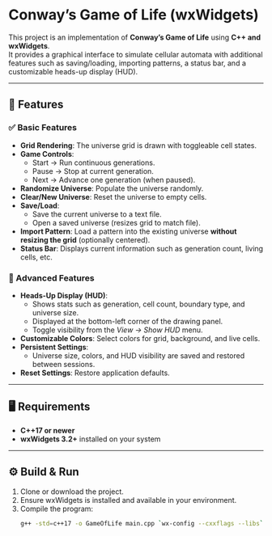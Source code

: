 # Conway’s Game of Life (wxWidgets)

This project is an implementation of **Conway’s Game of Life** using **C++ and wxWidgets**.  
It provides a graphical interface to simulate cellular automata with additional features such as saving/loading, importing patterns, a status bar, and a customizable heads-up display (HUD).

---

## 🚀 Features

### ✅ Basic Features
- **Grid Rendering**: The universe grid is drawn with toggleable cell states.  
- **Game Controls**:  
  - Start → Run continuous generations.  
  - Pause → Stop at current generation.  
  - Next → Advance one generation (when paused).  
- **Randomize Universe**: Populate the universe randomly.  
- **Clear/New Universe**: Reset the universe to empty cells.  
- **Save/Load**:  
  - Save the current universe to a text file.  
  - Open a saved universe (resizes grid to match file).  
- **Import Pattern**: Load a pattern into the existing universe **without resizing the grid** (optionally centered).  
- **Status Bar**: Displays current information such as generation count, living cells, etc.

### 🌟 Advanced Features
- **Heads-Up Display (HUD)**:  
  - Shows stats such as generation, cell count, boundary type, and universe size.  
  - Displayed at the bottom-left corner of the drawing panel.  
  - Toggle visibility from the *View → Show HUD* menu.  
- **Customizable Colors**: Select colors for grid, background, and live cells.  
- **Persistent Settings**:  
  - Universe size, colors, and HUD visibility are saved and restored between sessions.  
- **Reset Settings**: Restore application defaults.  

---

## 🖥️ Requirements

- **C++17 or newer**  
- **wxWidgets 3.2+** installed on your system  

---

## ⚙️ Build & Run

1. Clone or download the project.  
2. Ensure wxWidgets is installed and available in your environment.  
3. Compile the program:
   ```bash
   g++ -std=c++17 -o GameOfLife main.cpp `wx-config --cxxflags --libs`
